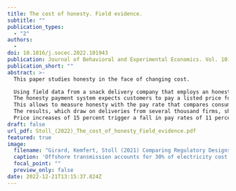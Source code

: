 ```yaml
---
title: The cost of honesty. Field evidence.
subtitle: ""
publication_types:
  - "2"
authors:
  - 
doi: 10.1016/j.socec.2022.101943
publication: Journal of Behavioral and Experimental Economics. Vol. 101, Dezember 2022.
publication_short: ""
abstract: >-
  This paper studies honesty in the face of changing cost. 

  Using field data from a snack delivery company that employs an honesty payment system, the paper presents an event study to analyze how price increases affect pay rates.
  The honesty payment system expects customers to pay a listed price for each consumed snack. 
  This allows to measure honesty with the pay rate that compares consumption to payments. 
  The results, which draw on deliveries from several thousand firms, show that price increases that make honest behavior more costly cause more cheating.
  Price increases of 15 percent trigger a fall in pay rates of 11 percent.
draft: false
url_pdf: Stoll_(2022)_The_cost_of_honesty_Field_evidence.pdf
featured: true
image:
  filename: "Girard, Kemfert, Stoll (2021) Comparing Regulatory Designs for the Transmission of Offshore Wind Energy.pdf"
  caption: 'Offshore transmission accounts for 30% of electricity cost from offshore wind farms.'
  focal_point: ""
  preview_only: false
date: 2022-12-21T13:15:37.824Z
---
```

